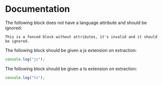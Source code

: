 # Documentation

The following block does not have a language attribute and should be ignored:

```
This is a fenced block without attributes, it's invalid and it should be ignored.
```

The following block should be given a js extension on extraction:

```js
console.log("js");
```

The following block should be given a ts extension on extraction:

```ts
console.log("ts");
```
